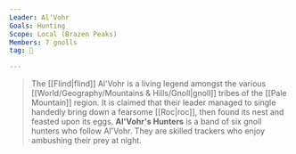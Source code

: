 ```yaml
---
Leader: Al'Vohr
Goals: Hunting
Scope: Local (Brazen Peaks)
Members: 7 gnolls
tag: 👥

---
```


> The [[Flind|flind]] Al'Vohr is a living legend amongst the various [[World/Geography/Mountains & Hills/Gnoll|gnoll]] tribes of the [[Pale Mountain]] region. It is claimed that their leader managed to single handedly bring down a fearsome [[Roc|roc]], then found its nest and feasted upon its eggs. 
> **Al'Vohr's Hunters** is a band of six gnoll hunters who follow Al'Vohr. They are skilled trackers who enjoy ambushing their prey at night.







